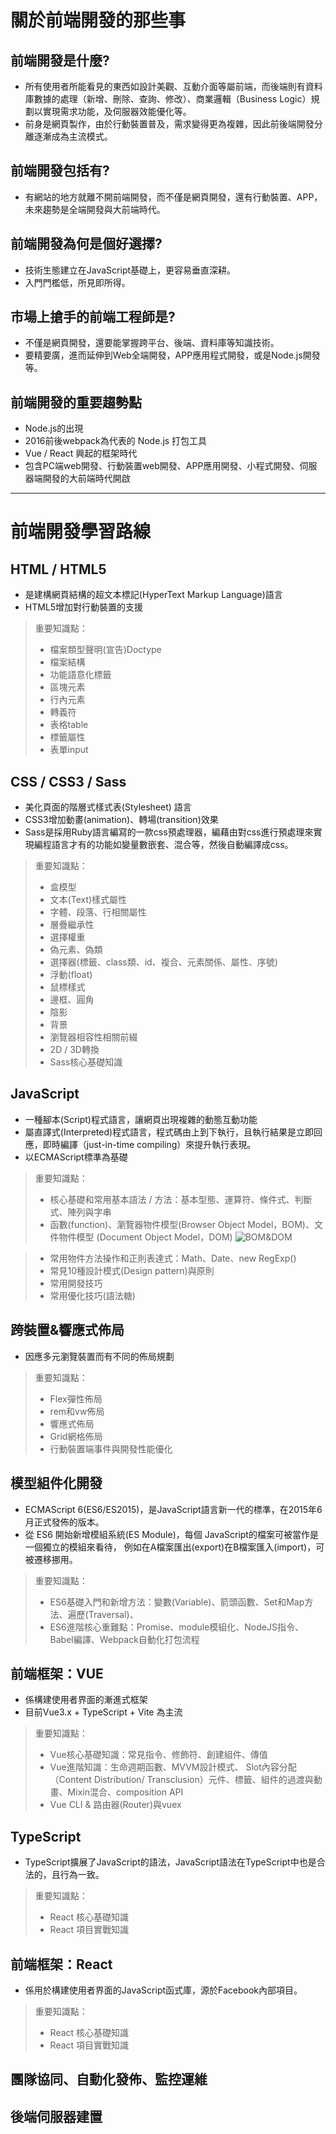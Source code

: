# 關於前端開發的那些事

## 前端開發是什麼?

- 所有使用者所能看見的東西如設計美觀、互動介面等屬前端，而後端則有資料庫數據的處理（新增、刪除、查詢、修改）、商業邏輯（Business Logic）規劃以實現需求功能，及伺服器效能優化等。
- 前身是網頁製作，由於行動裝置普及，需求變得更為複雜，因此前後端開發分離逐漸成為主流模式。

## 前端開發包括有?

- 有網站的地方就離不開前端開發，而不僅是網頁開發，還有行動裝置、APP，未來趨勢是全端開發與大前端時代。

## 前端開發為何是個好選擇?

- 技術生態建立在JavaScript基礎上，更容易垂直深耕。
- 入門門檻低，所見即所得。

## 市場上搶手的前端工程師是?

- 不僅是網頁開發，還要能掌握跨平台、後端、資料庫等知識技術。
- 要精要廣，進而延伸到Web全端開發，APP應用程式開發，或是Node.js開發等。

## 前端開發的重要趨勢點

- Node.js的出現
- 2016前後webpack為代表的 Node.js 打包工具
- Vue / React 興起的框架時代
- 包含PC端web開發、行動裝置web開發、APP應用開發、小程式開發、伺服器端開發的大前端時代開啟

----
# 前端開發學習路線

## HTML / HTML5

- 是建構網頁結構的超文本標記(HyperText Markup Language)語言
- HTML5增加對行動裝置的支援

> 重要知識點：
> - 檔案類型聲明(宣告)Doctype
> - 檔案結構
> - 功能語意化標籤
> - 區塊元素
> - 行內元素
> - 轉義符
> - 表格table
> - 標籤屬性
> - 表單input

## CSS / CSS3 / Sass 

- 美化頁面的階層式樣式表(Stylesheet) 語言
- CSS3增加動畫(animation)、轉場(transition)效果
- Sass是採用Ruby語言編寫的一款css預處理器，編藉由對css進行預處理來實現編程語言才有的功能如變量數嵌套、混合等，然後自動編譯成css。

> 重要知識點：
> - 盒模型
> - 文本(Text)樣式屬性
> - 字體、段落、行相關屬性
> - 層疊繼承性
> - 選擇權重
> - 偽元素、偽類
> - 選擇器(標籤、class類、id、複合、元素關係、屬性、序號)
> - 浮動(float)
> - 鼠標樣式
> - 邊框、圓角
> - 陰影
> - 背景
> - 瀏覽器相容性相關前綴
> - 2D / 3D轉換
> - Sass核心基礎知識

## JavaScript

- 一種腳本(Script)程式語言，讓網頁出現複雜的動態互動功能
- 屬直譯式(Interpreted)程式語言，程式碼由上到下執行，且執行結果是立即回應，即時編譯（just-in-time compiling）來提升執行表現。
- 以ECMAScript標準為基礎

> 重要知識點：
> - 核心基礎和常用基本語法 / 方法：基本型態、運算符、條件式、判斷式、陣列與字串
> - 函數(function)、瀏覽器物件模型(Browser Object Model，BOM)、文件物件模型 (Document Object Model，DOM)
> ![BOM&DOM](https://i.imgur.com/O1g0oBl.png)

> - 常用物件方法操作和正則表達式：Math、Date、new RegExp()
> - 常見10種設計模式(Design pattern)與原則
> - 常用開發技巧
> - 常用優化技巧(語法糖)

## 跨裝置&響應式佈局

- 因應多元瀏覽裝置而有不同的佈局規劃

> 重要知識點：
> - Flex彈性佈局
> - rem和vw佈局
> - 響應式佈局
> - Grid網格佈局
> - 行動裝置端事件與開發性能優化

## 模型組件化開發

- ECMAScript 6(ES6/ES2015)，是JavaScript語言新一代的標準，在2015年6月正式發佈的版本。
- 從 ES6 開始新增模組系統(ES Module)，每個 JavaScript的檔案可被當作是一個獨立的模組來看待， 例如在A檔案匯出(export)在B檔案匯入(import)，可被遷移挪用。

> 重要知識點：
> - ES6基礎入門和新增方法：變數(Variable)、箭頭函數、Set和Map方法、遍歷(Traversal)、
> - ES6進階核心重難點：Promise、module模組化、NodeJS指令、Babel編譯、Webpack自動化打包流程


## 前端框架：VUE

- 係構建使用者界面的漸進式框架
- 目前Vue3.x + TypeScript + Vite 為主流

> 重要知識點：
> - Vue核心基礎知識：常見指令、修飾符、創建組件、傳值
> - Vue進階知識：生命週期函數、MVVM設計模式、 Slot內容分配（Content Distribution/ Transclusion）元件、標籤、組件的過渡與動畫、Mixin混合、composition API
> - Vue CLI & 路由器(Router)與vuex

## TypeScript

- TypeScript擴展了JavaScript的語法，JavaScript語法在TypeScript中也是合法的，且行為一致。

> 重要知識點：
> - React 核心基礎知識
> - React 項目實戰知識

## 前端框架：React

- 係用於構建使用者界面的JavaScript函式庫，源於Facebook內部項目。
> 重要知識點：
> - React 核心基礎知識
> - React 項目實戰知識


## 團隊協同、自動化發佈、監控運維


## 後端伺服器建置